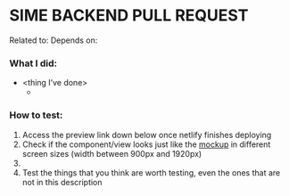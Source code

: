 # SIME BACKEND PULL REQUEST

Related to: [<JIRA issue code>](<JIRA issue url>)
Depends on: [<PR code>](<PR url>)

### What I did:

- <thing I’ve done>
  - <detailing>

### How to test:

1. Access the preview link down below once netlify finishes deploying
2. Check if the component/view looks just like the [mockup](<mockup link>) in different screen sizes (width between 900px and 1920px)
3. <issue specific action test>
4. Test the things that you think are worth testing, even the ones that are not in this description
